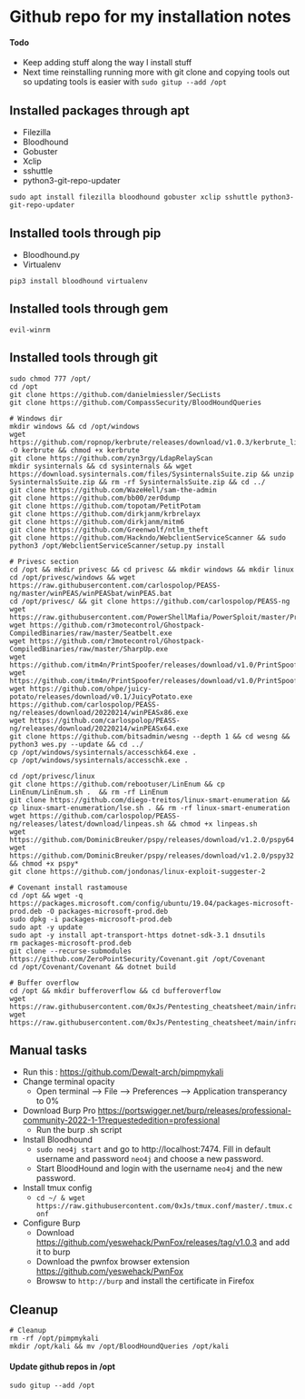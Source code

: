 # Github repo for my installation notes
#### Todo
- Keep adding stuff along the way I install stuff
- Next time reinstalling running more with git clone and copying tools out so updating tools is easier with ```sudo gitup --add /opt```

## Installed packages through apt
- Filezilla
- Bloodhound
- Gobuster
- Xclip
- sshuttle
- python3-git-repo-updater
```
sudo apt install filezilla bloodhound gobuster xclip sshuttle python3-git-repo-updater
```

## Installed tools through pip
- Bloodhound.py
- Virtualenv
```
pip3 install bloodhound virtualenv
```

## Installed tools through gem
```
evil-winrm
```

## Installed tools through git
```
sudo chmod 777 /opt/
cd /opt
git clone https://github.com/danielmiessler/SecLists
git clone https://github.com/CompassSecurity/BloodHoundQueries

# Windows dir
mkdir windows && cd /opt/windows
wget https://github.com/ropnop/kerbrute/releases/download/v1.0.3/kerbrute_linux_amd64 -O kerbrute && chmod +x kerbrute
git clone https://github.com/zyn3rgy/LdapRelayScan
mkdir sysinternals && cd sysinternals && wget https://download.sysinternals.com/files/SysinternalsSuite.zip && unzip SysinternalsSuite.zip && rm -rf SysinternalsSuite.zip && cd ../
git clone https://github.com/WazeHell/sam-the-admin
git clone https://github.com/bb00/zer0dump
git clone https://github.com/topotam/PetitPotam
git clone https://github.com/dirkjanm/krbrelayx
git clone https://github.com/dirkjanm/mitm6
git clone https://github.com/Greenwolf/ntlm_theft
git clone https://github.com/Hackndo/WebclientServiceScanner && sudo python3 /opt/WebclientServiceScanner/setup.py install

# Privesc section
cd /opt && mkdir privesc && cd privesc && mkdir windows && mkdir linux
cd /opt/privesc/windows && wget https://raw.githubusercontent.com/carlospolop/PEASS-ng/master/winPEAS/winPEASbat/winPEAS.bat 
cd /opt/privesc/ && git clone https://github.com/carlospolop/PEASS-ng
wget https://raw.githubusercontent.com/PowerShellMafia/PowerSploit/master/Privesc/PowerUp.ps1
wget https://github.com/r3motecontrol/Ghostpack-CompiledBinaries/raw/master/Seatbelt.exe
wget https://github.com/r3motecontrol/Ghostpack-CompiledBinaries/raw/master/SharpUp.exe
wget https://github.com/itm4n/PrintSpoofer/releases/download/v1.0/PrintSpoofer32.exe
wget https://github.com/itm4n/PrintSpoofer/releases/download/v1.0/PrintSpoofer64.exe
wget https://github.com/ohpe/juicy-potato/releases/download/v0.1/JuicyPotato.exe
https://github.com/carlospolop/PEASS-ng/releases/download/20220214/winPEASx86.exe
wget https://github.com/carlospolop/PEASS-ng/releases/download/20220214/winPEASx64.exe
git clone https://github.com/bitsadmin/wesng --depth 1 && cd wesng && python3 wes.py --update && cd ../
cp /opt/windows/sysinternals/accesschk64.exe .
cp /opt/windows/sysinternals/accesschk.exe .

cd /opt/privesc/linux
git clone https://github.com/rebootuser/LinEnum && cp LinEnum/LinEnum.sh .  && rm -rf LinEnum
git clone https://github.com/diego-treitos/linux-smart-enumeration && cp linux-smart-enumeration/lse.sh . && rm -rf linux-smart-enumeration
wget https://github.com/carlospolop/PEASS-ng/releases/latest/download/linpeas.sh && chmod +x linpeas.sh
wget https://github.com/DominicBreuker/pspy/releases/download/v1.2.0/pspy64
wget https://github.com/DominicBreuker/pspy/releases/download/v1.2.0/pspy32 && chmod +x pspy*
git clone https://github.com/jondonas/linux-exploit-suggester-2

# Covenant install rastamouse
cd /opt && wget -q https://packages.microsoft.com/config/ubuntu/19.04/packages-microsoft-prod.deb -O packages-microsoft-prod.deb
sudo dpkg -i packages-microsoft-prod.deb
sudo apt -y update
sudo apt -y install apt-transport-https dotnet-sdk-3.1 dnsutils
rm packages-microsoft-prod.deb
git clone --recurse-submodules https://github.com/ZeroPointSecurity/Covenant.git /opt/Covenant
cd /opt/Covenant/Covenant && dotnet build

# Buffer overflow
cd /opt && mkdir bufferoverflow && cd bufferoverflow
wget https://raw.githubusercontent.com/0xJs/Pentesting_cheatsheet/main/infrastructure/bufferoverflow/fuzzing.py
wget https://raw.githubusercontent.com/0xJs/Pentesting_cheatsheet/main/infrastructure/bufferoverflow/exploit.py
```

## Manual tasks
- Run this : https://github.com/Dewalt-arch/pimpmykali
- Change terminal opacity
  - Open terminal --> File --> Preferences --> Application transperancy to 0%
- Download Burp Pro https://portswigger.net/burp/releases/professional-community-2022-1-1?requestededition=professional
  - Run the burp .sh script
- Install Bloodhound
  - ```sudo neo4j start``` and go to http://localhost:7474. Fill in default username and password ```neo4j``` and choose a new password.
  - Start BloodHound and login with the username ```neo4j``` and the new password.
- Install tmux config
  - ```cd ~/ & wget https://raw.githubusercontent.com/0xJs/tmux.conf/master/.tmux.conf```
- Configure Burp
  - Download https://github.com/yeswehack/PwnFox/releases/tag/v1.0.3 and add it to burp
  - Download the pwnfox browser extension https://github.com/yeswehack/PwnFox
  - Browsw to ```http://burp``` and install the certificate in Firefox

## Cleanup
```
# Cleanup
rm -rf /opt/pimpmykali
mkdir /opt/kali && mv /opt/BloodHoundQueries /opt/kali
```

#### Update github repos in /opt
```
sudo gitup --add /opt
```

